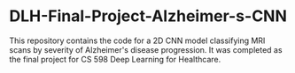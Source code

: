 # DLH-Final-Project-Alzheimer-s-CNN
This repository contains the code for a 2D CNN model classifying MRI scans by severity of Alzheimer's disease progression. It was completed as the final project for CS 598 Deep Learning for Healthcare.
